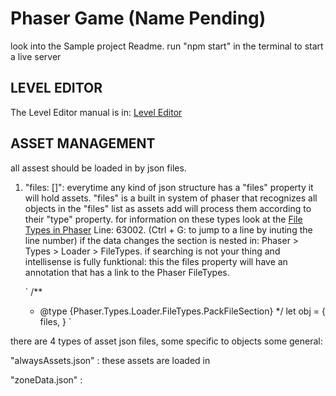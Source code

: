 # Phaser Game (Name Pending)

look into the Sample project Readme.
run "npm start" in the terminal to start a live server

## LEVEL EDITOR

The Level Editor manual is in:
[Level Editor](src\Objects\Systems\LevelEditor_Manual.txt)

## ASSET MANAGEMENT

all assest should be loaded in by json files.

1. "files: []":
   everytime any kind of json structure has a "files" property it will hold assets.
   "files" is a built in system of phaser that recognizes all objects in the "files" list as assets add will process them according to their "type" property.
   for information on these types look at the [File Types in Phaser](node_modules\phaser\types\phaser.d.ts) Line: 63002.
   (Ctrl + G: to jump to a line by inuting the line number)
   if the data changes the section is nested in:
   Phaser > Types > Loader > FileTypes.
   if searching is not your thing and intellisense is fully funktional:
   this the files property will have an annotation that has a link to the Phaser FileTypes.

   `
   /\*\*

   - @type {Phaser.Types.Loader.FileTypes.PackFileSection}
     \*/
     let obj = {
     files,
     }
     `

there are 4 types of asset json files, some specific to objects some general:

"alwaysAssets.json" : these assets are loaded in

"zoneData.json" :
